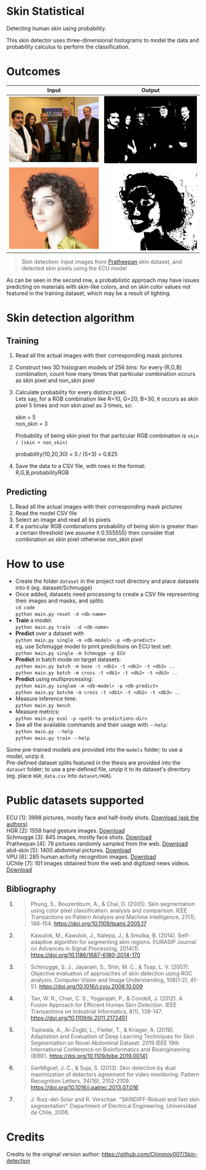 [ecu]: https://documents.uow.edu.au/~phung/download.html "ECU download page"
[hgr]: http://sun.aei.polsl.pl/~mkawulok/gestures/ "HGR download page"
[schmugge]: https://www.researchgate.net/publication/ "Schmugge download page"
[pratheepan]: http://cs-chan.com/downloads_skin_dataset.html "Pratheepan download page"
[abd]: https://github.com/MRE-Lab-UMD/abd-skin-segmentation "abd-skin download page"
[vpu]: http://www-vpu.eps.uam.es/publications/SkinDetDM/#dataset "VPU download page"
[uchile]: http://web.archive.org/web/20070707151628/http://agami.die.uchile.cl/skindiff/ "UChile download page"

# Skin Statistical
Detecting human skin using probability.

This skin detector uses three-dimensional histograms to model the data and probability calculus to perform the classification.

# Outcomes
Input         							|  Output
:-------------------------:|:-------------------------:
![](docs/x/infohiding.jpg)  |  ![](docs/p/infohiding.png)
![](docs/x/st-vincent-actor-album-art.jpg)  |  ![](docs/p/st-vincent-actor-album-art.png)

>Skin detection: input images from [Pratheepan](http://cs-chan.com/downloads_skin_dataset.html) skin dataset, and detected skin pixels using the ECU model

As can be seen in the second row, a probabilistic approach may have issues predicting on materials with skin-like colors, and on skin color values not featured in the training dataset, which may be a result of lighting.

# Skin detection algorithm

## Training

1. Read all the actual images with their corresponding mask pictures
2. Construct two 3D histogram models of 256 bins: for every (R,G,B) combination, count how many times that particular combination occurs as skin pixel and non_skin pixel
3. Calculate probability for every distinct pixel.  
    Lets say, for a RGB combination like R=10, G=20, B=30, it occurs as skin pixel 5 times and non skin pixel as 3 times, so:  

    skin = 5  
    non_skin = 3

    Probability of being skin pixel for that particular RGB combination is `skin / (skin + non_skin)`

    probability(10,20,30) = 5 / (5+3) = 0.625
4. Save the data to a CSV file, with rows in the format: R,G,B,probabilityRGB

## Predicting
1. Read all the actual images with their corresponding mask pictures
2. Read the model CSV file
3. Select an image and read all its pixels
4. If a particular RGB combinations probability of being skin is greater than a certain threshold (we assume it 0.555555) then consider that combination as skin pixel otherwise non_skin pixel


# How to use
- Create the folder `dataset` in the project root directory and place datasets into it (eg. dataset/Schmugge)  
- Once added, datasets need processing to create a CSV file representing their images and masks, and splits:  
`cd code`  
`python main.py reset -d <db-name>`  
- **Train** a model:  
`python main.py train  -d <db-name>`
- **Predict** over a dataset with  
`python main.py single -m <db-model> -p <db-predict>`  
eg. use Schmugge model to print predictions on ECU test set:  
`python main.py single -m Schmugge -p ECU`  
- **Predict** in batch mode on target datasets:  
`python main.py batch -m base -t <db1> -t <db2> -t <db3> ..`  
`python main.py batch -m cross -t <db1> -t <db2> -t <db3> ..`  
- **Predict** using multiprocessing:  
`python main.py singlem -m <db-model> -p <db-predict>`  
`python main.py batchm -m cross -t <db1> -t <db2> -t <db3> ..`  
- Measure inference time:  
`python main.py bench`  
- Measure metrics:  
`python main.py eval -p <path-to-predictions-dir>`  
- See all the available commands and their usage with `--help`:  
`python main.py --help`  
`python main.py train --help`  


Some pre-trained models are provided into the `models` folder; to use a model, unzip it.  
Pre-defined dataset splits featured in the thesis are provided into the `dataset` folder; to use a pre-defined file, unzip it to its dataset's directory (eg. place `HGR_data.csv` into `dataset/HGR`).  

# Public datasets supported

ECU [1]: 3998 pictures, mostly face and half-body shots. [Download (ask the authors)][ecu]  
HGR [2]: 1558 hand gesture
    images. [Download][hgr]  
Schmugge [3]: 845 images, mostly face shots. [Download][schmugge]  
Pratheepan [4]: 78 pictures randomly sampled from the web. [Download][pratheepan]  
abd-skin [5]: 1400 abdominal pictures. [Download][abd]  
VPU [6]: 285 human activity recognition images. [Download][vpu]  
UChile [7]: 101 images obtained from the web and digitized news videos. [Download][uchile]  


## Bibliography
1. >   Phung, S., Bouzerdoum, A., & Chai, D. (2005). Skin segmentation using color pixel
    classification: analysis and comparison. IEEE Transactions on Pattern Analysis
    and Machine Intelligence, 27(1), 148-154.
    https://doi.org/10.1109/tpami.2005.17  
1. > Kawulok, M., Kawulok, J., Nalepa, J., & Smolka, B. (2014). Self-adaptive algorithm for
    segmenting skin regions. EURASIP Journal on Advances in Signal Processing, 2014(1).
    https://doi.org/10.1186/1687-6180-2014-170  
1. > Schmugge, S. J., Jayaram, S., Shin, M. C., & Tsap, L. V. (2007). Objective evaluation of
    approaches of skin detection using ROC analysis. Computer Vision and Image Understanding,
    108(1-2), 41-51.
    https://doi.org/10.1016/j.cviu.2006.10.009
1. > Tan, W. R., Chan, C. S., Yogarajah, P., & Condell, J. (2012). A Fusion Approach for
    Efficient Human Skin Detection. IEEE Transactions on Industrial Informatics, 8(1), 138-147.
    https://doi.org/10.1109/tii.2011.2172451
1. > Topiwala, A., Al-Zogbi, L., Fleiter, T., & Krieger, A. (2019). Adaptation and Evaluation
    of Deep Learning Techniques for Skin Segmentation on Novel Abdominal Dataset.
    2019 IEEE 19th International Conference on Bioinformatics and Bioengineering (BIBE).
    https://doi.org/10.1109/bibe.2019.00141
1. > SanMiguel, J. C., & Suja, S. (2013). Skin detection by dual maximization of
    detectors agreement for video monitoring. Pattern Recognition Letters, 34(16),
    2102-2109.
    https://doi.org/10.1016/j.patrec.2013.07.016
1. > J. Ruiz-del-Solar and R. Verschae. “SKINDIFF-Robust and fast skin segmentation”.
    Department of Electrical Engineering, Universidad de Chile, 2006.

# Credits

Credits to the original version author: 
https://github.com/Chinmoy007/Skin-detection
